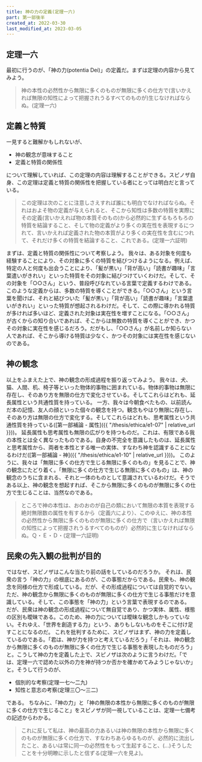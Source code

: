 ```yaml
---
title: 神の力の定義(定理一六)
part: 第一部後半
created_at: 2022-03-30
last_modified_at: 2023-03-05
---
```


## 定理一六

最初に行うのが、「神の力(potentia Dei)」の定義だ。まずは定理の内容から見てみよう。

>神の本性の必然性から無限に多くのものが無限に多くの仕方で(言いかえれば無限の知性によって把握されうるすべてのものが)生じなければならぬ。(定理一六)

## 定義と特質

一見すると難解かもしれないが、

- 神の観念が意味すること
- 定義と特質の関係性

について理解していれば、この定理の内容は理解することができる。スピノザ自身、この定理は定義と特質の関係性を把握している者にとっては明白だと言っている。

>この定理は次のことに注意しさえすれば誰にも明白でなければならぬ。それはおよそ物の定義が与えられると、そこから知性は多数の特質を実際にその定義(言いかえれば物の本質そのもの)から必然的に生ずるもろもろの特質を結論すること、そして物の定義がより多くの実在性を表現するにつれて、言いかえれば定義された物の本質がより多くの実在性を含むにつれて、それだけ多くの特質を結論すること、これである。(定理一六証明)

まずは、定義と特質の関係性について考察しよう。
我々は、ある対象を何度も経験することにより、その対象に多くの特質を結びつけるようになる。例えば、特定の人と何度も出会うことにより、「髪が黒い」「背が高い」「読書が趣味」「言葉遣いがきれい」といった特質をその対象に結びつけていくわけだ。そして、その対象を「○○さん」という、普段呼びなれている言葉で定義するわけである。
このような定義からは、多数の特質を導くことができる。「○○さん」という言葉を聞けば、それと結びついた「髪が黒い」「背が高い」「読書が趣味」「言葉遣いがきれい」といった特質が想起されるわけだ。そして、この際に導かれる特質が多ければ多いほど、定義された対象は実在性を増すことになる。「○○さん」が古くからの知り合いであれば、そこからは無数の特質を導くことができ、かつその対象に実在性を感じるだろう。だがもし、「○○さん」が名前しか知らない人であれば、そこから導ける特質は少なく、かつその対象には実在性を感じないのである。

## 神の観念

以上をふまえた上で、神の観念の形成過程を振り返ってみよう。
我々は、犬、猫、人間、机、椅子等といった物体的事物に囲まれている。物体的事物は無限に存在し、そのあり方を無限の仕方で変化させている。そしてこれらはどれも、延長属性という共通性質を持っている。
一方、我々は今朝食べたもの、以前読んだ本の記憶、友人の顔といった個々の観念を持つ。観念もやはり無限に存在し、そのあり方は無限の仕方で変化する。そしてこれらはどれも、思考属性という共通性質を持っている([第一部補論 - 属性]({{ "/thesis/ethica/e1-07" | relative_url }}))。
延長属性も思考属性も無限の広がりを持つものだ。これは、有限である我の本性とは全く異なったものである。自身の不完全を意識したものは、延長属性と思考属性から、両者を本性とする唯一の実体、すなわち神を認識することになるわけだ([第一部補論 - 神]({{ "/thesis/ethica/e1-10" | relative_url }}))。
このように、我々は「無限に多くの仕方で生じる無限に多くのもの」を見ることで、神の観念にたどり着く。「無限に多くの仕方で生じる無限に多くのもの」は、神の観念のうちに含まれる、それと一体のものとして意識されているわけだ。そうである以上、神の観念を想起すれば、そこから無限に多くのものが無限に多くの仕方で生じることは、当然なのである。

>ところで神の本性は、おのおのが自己の類において無限の本質を表現する絶対無限数の属性を有するから（定義六により）、このゆえに、神の本性の必然性から無限に多くのものが無限に多くの仕方で（言いかえれば無限の知性によって把握されうるすべてのものが）必然的に生じなければならぬ。Ｑ・Ｅ・Ｄ・(定理一六証明)

## 民衆の先入観の批判が目的

ではなぜ、スピノザはこんな当たり前の話をしているのだろうか。
それは、民衆の言う「神の力」の根底にあるのが、この事態だからである。民衆も、神の観念を同様の仕方で形成している。だが、その形成過程については自覚的でない。ただ、神の観念から無限に多くのものが無限に多くの仕方で生じる事態だけを意識している。そして、この事態を「神の力」という言葉で表現するのである。
だが、民衆は神の観念の形成過程について無自覚であり、かつ実体、属性、様態の区別も曖昧である。このため、神の力については曖昧な観念しかもっていない。それゆえ、「世界を創造する力」という、ありもしないものをそこに付け足すことになるのだ。
これを批判するために、スピノザはまず、神の力を定義しているのである。「君は、神が力を持つと考えているだろう」「それは、神の観念から無限に多くのものが無限に多くの仕方で生じる事態を表現したものだろう」と。こうして神の力を定義した上で、スピノザは次のように言うわけだ。「では、定理一六で認めた以外の力を神が持つか否かを確かめてみようじゃないか」と。そうして行うのが、

- 個別的な考察(定理一七～二九)
- 知性と意志の考察(定理三〇～三二)

である。
ちなみに、「神の力」と「神の無限の本性から無限に多くのものが無限に多くの仕方で生じること」をスピノザが同一視していることは、定理一七備考の記述からわかる。

>これに反して私は、神の最高の力あるいは神の無限の本性から無限に多くのものが無限に多くの仕方で、すなわちあらゆるものが、必然的に流出したこと、あるいは常に同一の必然性をもって生起すること、(...)そうしたことを十分明瞭に示したと信ずる(定理一六を見よ)。
